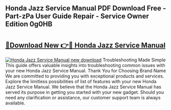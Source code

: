 ## Honda Jazz Service Manual PDF Download Free - Part-zPa User Guide Repair - Service Owner Edition 0g0HB

# <h2><a href="http://bc13356.oget.top/?id=Honda+Jazz+Service+Manual">🔗Download New 👉🔴 Honda Jazz Service Manual</a></h2>

[![Honda Jazz Service Manual new download](https://i.imgur.com/5g1atiW.png)](http://bc13356.oget.top/?id=Honda+Jazz+Service+Manual)
Troubleshooting Made Simple This guide offers valuable insights into troubleshooting common issues with your new Honda Jazz Service Manual. Thank You for Choosing Brand Name We are committed to providing you with exceptional products and services. Explore the limitless possibilities of list of features with your new Honda Jazz Service Manual. We believe that the Honda Jazz Service Manual has served its purpose in getting you started with your new gadget. Should you need any clarification or assistance, our customer support team is always available.
